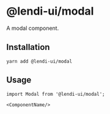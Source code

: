 # @lendi-ui/modal

A modal component.

## Installation

```
yarn add @lendi-ui/modal
```

## Usage

```
import Modal from '@lendi-ui/modal';

<ComponentName/>
```
